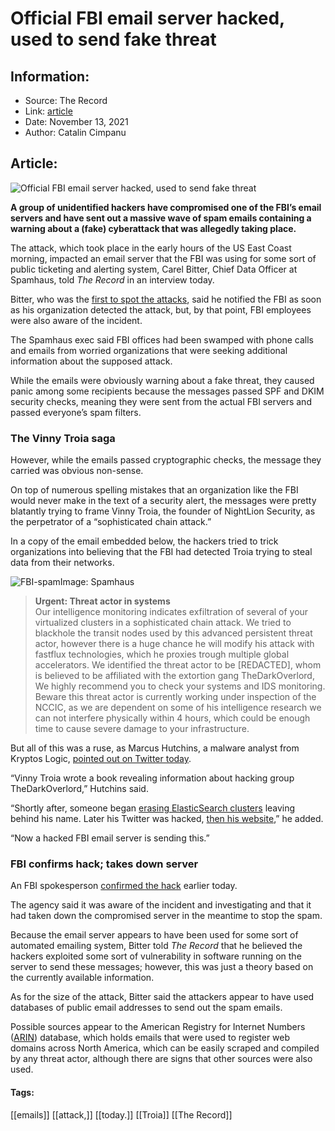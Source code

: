 # Official FBI email server hacked, used to send fake threat
### 

## Information:
+ Source: The Record
+ Link: [article](https://therecord.media/official-fbi-email-server-hacked-used-to-send-fake-threat/)
+ Date: November 13, 2021
+ Author: Catalin Cimpanu


## Article:
![Official FBI email server hacked, used to send fake threat](https://therecord.media/wp-content/uploads/2021/05/FBI.jpg)

**A group of unidentified hackers have compromised one of the FBI’s email servers and have sent out a massive wave of spam emails containing a warning about a (fake) cyberattack that was allegedly taking place.**


The attack, which took place in the early hours of the US East Coast morning, impacted an email server that the FBI was using for some sort of public ticketing and alerting system, Carel Bitter, Chief Data Officer at Spamhaus, told *The Record* in an interview today.


Bitter, who was the [first to spot the attacks](https://twitter.com/spamhaus/status/1459450061696417792), said he notified the FBI as soon as his organization detected the attack, but, by that point, FBI employees were also aware of the incident.


The Spamhaus exec said FBI offices had been swamped with phone calls and emails from worried organizations that were seeking additional information about the supposed attack.


While the emails were obviously warning about a fake threat, they caused panic among some recipients because the messages passed SPF and DKIM security checks, meaning they were sent from the actual FBI servers and passed everyone’s spam filters.


### The Vinny Troia saga


However, while the emails passed cryptographic checks, the message they carried was obvious non-sense.


On top of numerous spelling mistakes that an organization like the FBI would never make in the text of a security alert, the messages were pretty blatantly trying to frame Vinny Troia, the founder of NightLion Security, as the perpetrator of a “sophisticated chain attack.”


In a copy of the email embedded below, the hackers tried to trick organizations into believing that the FBI had detected Troia trying to steal data from their networks.


![FBI-spam](https://www-therecord.recfut.com/wp-content/uploads/2021/11/FBI-spam.png)Image: Spamhaus

> **Urgent: Threat actor in systems**  
> Our intelligence monitoring indicates exfiltration of several of your virtualized clusters in a sophisticated chain attack. We tried to blackhole the transit nodes used by this advanced persistent threat actor, however there is a huge chance he will modify his attack with fastflux technologies, which he proxies trough multiple global accelerators. We identified the threat actor to be [REDACTED], whom is believed to be affiliated with the extortion gang TheDarkOverlord, We highly recommend you to check your systems and IDS monitoring. Beware this threat actor is currently working under inspection of the NCCIC, as we are dependent on some of his intelligence research we can not interfere physically within 4 hours, which could be enough time to cause severe damage to your infrastructure.
> 
> 


But all of this was a ruse, as Marcus Hutchins, a malware analyst from Kryptos Logic, [pointed out on Twitter today](https://twitter.com/MalwareTechBlog/status/1459577828790386688).


“Vinny Troia wrote a book revealing information about hacking group TheDarkOverlord,” Hutchins said.


“Shortly after, someone began [erasing ElasticSearch clusters](https://www.zdnet.com/article/a-hacker-has-wiped-defaced-more-than-15000-elasticsearch-servers/) leaving behind his name. Later his Twitter was hacked, [then his website](https://www.zdnet.com/article/hacker-breaches-security-firm-in-act-of-revenge/),” he added.


“Now a hacked FBI email server is sending this.”


### FBI confirms hack; takes down server


An FBI spokesperson [confirmed the hack](https://www.fbi.gov/news/pressrel/press-releases/fbi-statement-on-incident-involving-fake-emails) earlier today.


The agency said it was aware of the incident and investigating and that it had taken down the compromised server in the meantime to stop the spam.


Because the email server appears to have been used for some sort of automated emailing system, Bitter told *The Record* that he believed the hackers exploited some sort of vulnerability in software running on the server to send these messages; however, this was just a theory based on the currently available information.


As for the size of the attack, Bitter said the attackers appear to have used databases of public email addresses to send out the spam emails.


Possible sources appear to the American Registry for Internet Numbers ([ARIN](https://www.arin.net/)) database, which holds emails that were used to register web domains across North America, which can be easily scraped and compiled by any threat actor, although there are signs that other sources were also used.








#### Tags:
[[emails]] [[attack,]] [[today.]] [[Troia]] [[The Record]]

